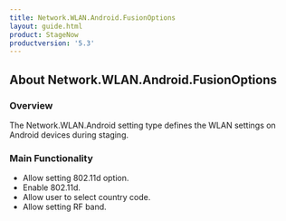 ```yaml
---
title: Network.WLAN.Android.FusionOptions
layout: guide.html
product: StageNow
productversion: '5.3'
---
```


## About Network.WLAN.Android.FusionOptions

### Overview
The Network.WLAN.Android setting type defines the WLAN settings on Android devices during staging.

### Main Functionality

* Allow setting 802.11d option. 
* Enable 802.11d.
* Allow user to select country code.
* Allow setting RF band.














